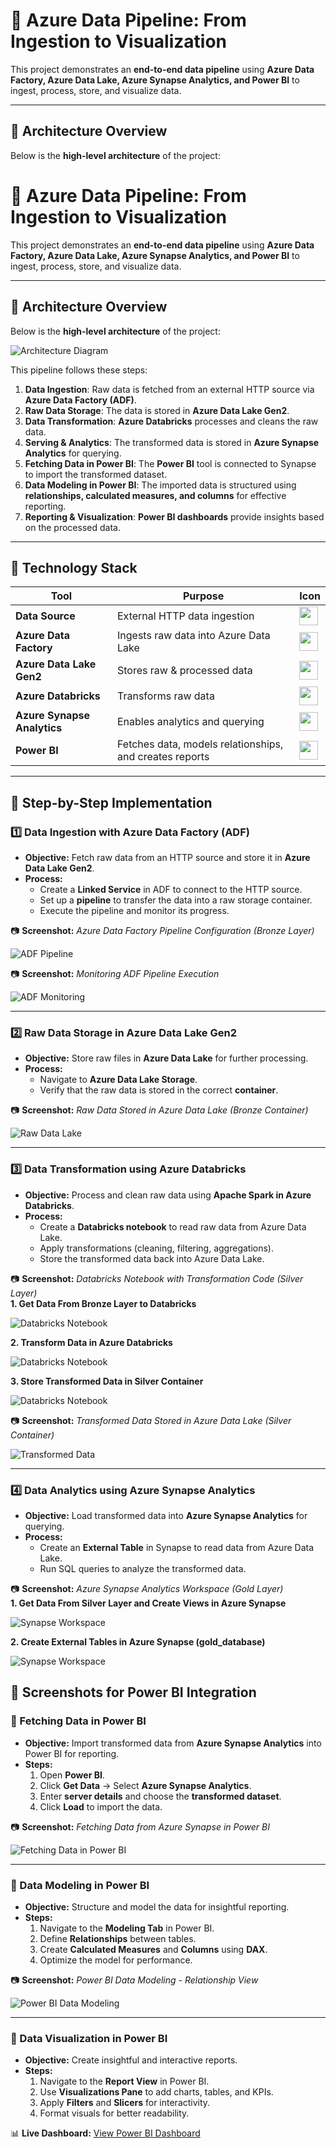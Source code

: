 # 🚀 Azure Data Pipeline: From Ingestion to Visualization

This project demonstrates an **end-to-end data pipeline** using **Azure Data Factory, Azure Data Lake, Azure Synapse Analytics, and Power BI** to ingest, process, store, and visualize data.

---

## 📌 Architecture Overview

Below is the **high-level architecture** of the project:

# 🚀 Azure Data Pipeline: From Ingestion to Visualization

This project demonstrates an **end-to-end data pipeline** using **Azure Data Factory, Azure Data Lake, Azure Synapse Analytics, and Power BI** to ingest, process, store, and visualize data.

---

## 📌 Architecture Overview

Below is the **high-level architecture** of the project:

![Architecture Diagram](screenshots/Architecture_Diagram.png)

This pipeline follows these steps:

1. **Data Ingestion**: Raw data is fetched from an external HTTP source via **Azure Data Factory (ADF)**.
2. **Raw Data Storage**: The data is stored in **Azure Data Lake Gen2**.
3. **Data Transformation**: **Azure Databricks** processes and cleans the raw data.
4. **Serving & Analytics**: The transformed data is stored in **Azure Synapse Analytics** for querying.
5. **Fetching Data in Power BI**: The **Power BI** tool is connected to Synapse to import the transformed dataset.
6. **Data Modeling in Power BI**: The imported data is structured using **relationships, calculated measures, and columns** for effective reporting.
7. **Reporting & Visualization**: **Power BI dashboards** provide insights based on the processed data.

---

## 🔹 **Technology Stack**

| Tool                        | Purpose                                                 | Icon                                                      |
| --------------------------- | ------------------------------------------------------- | --------------------------------------------------------- |
| **Data Source**             | External HTTP data ingestion                            | <img src="icons/http.png" width="30" height="30" />       |
| **Azure Data Factory**      | Ingests raw data into Azure Data Lake                   | <img src="icons/adf.png" width="30" height="30" />        |
| **Azure Data Lake Gen2**    | Stores raw & processed data                             | <img src="icons/data_lake.png" width="30" height="30" />  |
| **Azure Databricks**        | Transforms raw data                                     | <img src="icons/databricks.png" width="30" height="30" /> |
| **Azure Synapse Analytics** | Enables analytics and querying                          | <img src="icons/Synapse.png"  height="30" />              |
| **Power BI**                | Fetches data, models relationships, and creates reports | <img src="icons/powerbi.png" width="30" height="30" />    |

---

## 🚀 Step-by-Step Implementation

### 1️⃣ Data Ingestion with Azure Data Factory (ADF)

- **Objective:** Fetch raw data from an HTTP source and store it in **Azure Data Lake Gen2**.
- **Process:**
  - Create a **Linked Service** in ADF to connect to the HTTP source.
  - Set up a **pipeline** to transfer the data into a raw storage container.
  - Execute the pipeline and monitor its progress.

📷 **Screenshot:** _Azure Data Factory Pipeline Configuration (Bronze Layer)_

![ADF Pipeline](screenshots/adf_pipeline.png)

📷 **Screenshot:** _Monitoring ADF Pipeline Execution_

![ADF Monitoring](screenshots/adf_monitoring.png)

---

### 2️⃣ Raw Data Storage in Azure Data Lake Gen2

- **Objective:** Store raw files in **Azure Data Lake** for further processing.
- **Process:**
  - Navigate to **Azure Data Lake Storage**.
  - Verify that the raw data is stored in the correct **container**.

📷 **Screenshot:** _Raw Data Stored in Azure Data Lake (Bronze Container)_

![Raw Data Lake](screenshots/raw_data_lake.png)

---

### 3️⃣ Data Transformation using Azure Databricks

- **Objective:** Process and clean raw data using **Apache Spark in Azure Databricks**.
- **Process:**
  - Create a **Databricks notebook** to read raw data from Azure Data Lake.
  - Apply transformations (cleaning, filtering, aggregations).
  - Store the transformed data back into Azure Data Lake.

📷 **Screenshot:** _Databricks Notebook with Transformation Code (Silver Layer)_  
**1. Get Data From Bronze Layer to Databricks**

![Databricks Notebook](screenshots/databricks_notebook1.png)

**2. Transform Data in Azure Databricks**

![Databricks Notebook](screenshots/databricks_notebook2.png)

**3. Store Transformed Data in Silver Container**

![Databricks Notebook](screenshots/databricks_notebook3.png)

📷 **Screenshot:** _Transformed Data Stored in Azure Data Lake (Silver Container)_

![Transformed Data](screenshots/transformed_data_lake.png)

---

### 4️⃣ Data Analytics using Azure Synapse Analytics

- **Objective:** Load transformed data into **Azure Synapse Analytics** for querying.
- **Process:**
  - Create an **External Table** in Synapse to read data from Azure Data Lake.
  - Run SQL queries to analyze the transformed data.

📷 **Screenshot:** _Azure Synapse Analytics Workspace (Gold Layer)_  
**1. Get Data From Silver Layer and Create Views in Azure Synapse**

![Synapse Workspace](screenshots/synapse_workspace1.png)

**2. Create External Tables in Azure Synapse (gold_database)**

![Synapse Workspace](screenshots/synapse_workspace2.png)

## 📸 **Screenshots for Power BI Integration**

### 🔹 Fetching Data in Power BI

- **Objective:** Import transformed data from **Azure Synapse Analytics** into Power BI for reporting.
- **Steps:**
  1. Open **Power BI**.
  2. Click **Get Data** → Select **Azure Synapse Analytics**.
  3. Enter **server details** and choose the **transformed dataset**.
  4. Click **Load** to import the data.

📷 **Screenshot:** _Fetching Data from Azure Synapse in Power BI_

![Fetching Data in Power BI](screenshots/powerbi_fetch_data.png)

---

### 🔹 Data Modeling in Power BI

- **Objective:** Structure and model the data for insightful reporting.
- **Steps:**
  1. Navigate to the **Modeling Tab** in Power BI.
  2. Define **Relationships** between tables.
  3. Create **Calculated Measures** and **Columns** using **DAX**.
  4. Optimize the model for performance.

📷 **Screenshot:** _Power BI Data Modeling - Relationship View_

![Power BI Data Modeling](screenshots/powerbi_data_modeling.png)

---

### 🔹 Data Visualization in Power BI

- **Objective:** Create insightful and interactive reports.
- **Steps:**
  1. Navigate to the **Report View** in Power BI.
  2. Use **Visualizations Pane** to add charts, tables, and KPIs.
  3. Apply **Filters** and **Slicers** for interactivity.
  4. Format visuals for better readability.

📊 **Live Dashboard:** [View Power BI Dashboard](https://app.powerbi.com/view?r=eyJrIjoiNDgxOTU3ZTUtNDQ0OC00ZWI5LWFiNTktOGMyMThkZTQyNGM3IiwidCI6ImVjNTkxNDFlLTg0ZTctNGNjNy1iOTdiLTg1YjA3MmE2MTg4ZCJ9)
